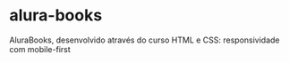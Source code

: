 # alura-books
AluraBooks, desenvolvido através do curso HTML e CSS: responsividade com mobile-first

